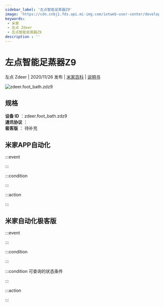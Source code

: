 ```yaml
---
sidebar_label: '左点智能足蒸器Z9'
image: 'https://cdn.cnbj1.fds.api.mi-img.com/iotweb-user-center/developer_1679048995402W2tUOzy2.png?GalaxyAccessKeyId=AKVGLQWBOVIRQ3XLEW&Expires=9223372036854775807&Signature=3njOxc7VAfemM/w+rM0zaBLy4/U='
keywords: 
 - 米家
 - 左点 Zdeer
 - 左点智能足蒸器Z9
description : ''
---
```

# 左点智能足蒸器Z9

左点 Zdeer | 2020/11/26 发布 | [米家百科](https://home.mi.com/webapp/content/baike/product/index.html?model=zdeer.foot_bath.zdz9) | [说明书](https://home.mi.com/views/introduction.html?model=zdeer.foot_bath.zdz9&region=cn)

![zdeer.foot_bath.zdz9](https://cdn.cnbj1.fds.api.mi-img.com/iotweb-user-center/developer_1679048995402W2tUOzy2.png?GalaxyAccessKeyId=AKVGLQWBOVIRQ3XLEW&Expires=9223372036854775807&Signature=3njOxc7VAfemM/w+rM0zaBLy4/U=)

## 规格  
> 
**设备 ID** ：zdeer.foot_bath.zdz9  
**通讯协议** ：  
**极客版**  ： 待补充 


## 米家APP自动化  

:::event  

:::

:::condition  

:::

:::action   

:::

## 米家自动化极客版  

:::event  

:::

:::condition  

:::

:::condition 可查询的状态条件  

:::

:::action  

:::

        

